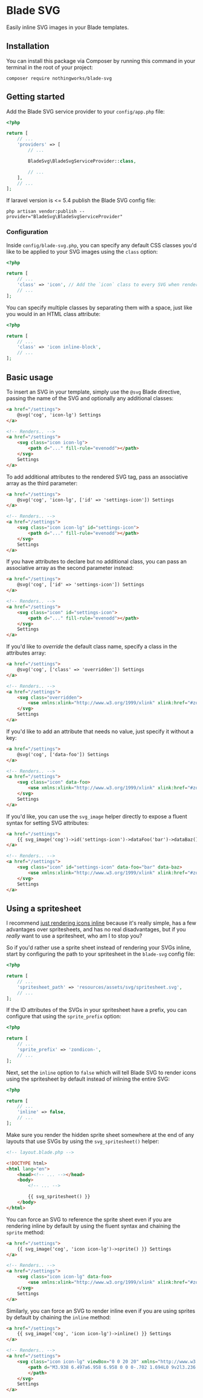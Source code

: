 # Blade SVG

Easily inline SVG images in your Blade templates.

## Installation

You can install this package via Composer by running this command in your terminal in the root of your project:

`composer require nothingworks/blade-svg`

## Getting started

Add the Blade SVG service provider to your `config/app.php` file:

```php
<?php

return [
    // ...
    'providers' => [
        // ...

        BladeSvg\BladeSvgServiceProvider::class,

        // ...
    ],
    // ...
];
```

If laravel version is <= 5.4 publish the Blade SVG config file:

```
php artisan vendor:publish --provider="BladeSvg\BladeSvgServiceProvider"
```

### Configuration

Inside `config/blade-svg.php`, you can specify any default CSS classes you'd like to be applied to your SVG images using the `class` option:

```php
<?php

return [
    // ...
    'class' => 'icon', // Add the `icon` class to every SVG when rendered
    // ...
];
```

You can specify multiple classes by separating them with a space, just like you would in an HTML class attribute:

```php
<?php

return [
    // ...
    'class' => 'icon inline-block',
    // ...
];
```

## Basic usage

To insert an SVG in your template, simply use the `@svg` Blade directive, passing the name of the SVG and optionally any additional classes:

```html
<a href="/settings">
    @svg('cog', 'icon-lg') Settings
</a>

<!-- Renders.. -->
<a href="/settings">
    <svg class="icon icon-lg">
        <path d="..." fill-rule="evenodd"></path>
    </svg>
    Settings
</a>
```

To add additional attributes to the rendered SVG tag, pass an associative array as the third parameter:

```html
<a href="/settings">
    @svg('cog', 'icon-lg', ['id' => 'settings-icon']) Settings
</a>

<!-- Renders.. -->
<a href="/settings">
    <svg class="icon icon-lg" id="settings-icon">
        <path d="..." fill-rule="evenodd"></path>
    </svg>
    Settings
</a>
```

If you have attributes to declare but no additional class, you can pass an associative array as the second parameter instead:

```html
<a href="/settings">
    @svg('cog', ['id' => 'settings-icon']) Settings
</a>

<!-- Renders.. -->
<a href="/settings">
    <svg class="icon" id="settings-icon">
        <path d="..." fill-rule="evenodd"></path>
    </svg>
    Settings
</a>
```

If you'd like to _override_ the default class name, specify a class in the attributes array:

```html
<a href="/settings">
    @svg('cog', ['class' => 'overridden']) Settings
</a>

<!-- Renders.. -->
<a href="/settings">
    <svg class="overridden">
        <use xmlns:xlink="http://www.w3.org/1999/xlink" xlink:href="#zondicon-cog"></use>
    </svg>
    Settings
</a>
```

If you'd like to add an attribute that needs no value, just specify it without a key:

```html
<a href="/settings">
    @svg('cog', ['data-foo']) Settings
</a>

<!-- Renders.. -->
<a href="/settings">
    <svg class="icon" data-foo>
        <use xmlns:xlink="http://www.w3.org/1999/xlink" xlink:href="#zondicon-cog"></use>
    </svg>
    Settings
</a>
```

If you'd like, you can use the `svg_image` helper directly to expose a fluent syntax for setting SVG attributes:

```html
<a href="/settings">
    {{ svg_image('cog')->id('settings-icon')->dataFoo('bar')->dataBaz() }} Settings
</a>

<!-- Renders.. -->
<a href="/settings">
    <svg class="icon" id="settings-icon" data-foo="bar" data-baz>
        <use xmlns:xlink="http://www.w3.org/1999/xlink" xlink:href="#zondicon-cog"></use>
    </svg>
    Settings
</a>
```

## Using a spritesheet

I recommend [just rendering icons inline](https://css-tricks.com/pretty-good-svg-icon-system/) because it's really simple, has a few advantages over spritesheets, and has no real disadvantages, but if you *really* want to use a spritesheet, who am I to stop you?

So if you'd rather use a sprite sheet instead of rendering your SVGs inline, start by configuring the path to your spritesheet in the `blade-svg` config file:

```php
<?php

return [
    // ...
    'spritesheet_path' => 'resources/assets/svg/spritesheet.svg',
    // ...
];
```

If the ID attributes of the SVGs in your spritesheet have a prefix, you can configure that using the `sprite_prefix` option:

```php
<?php

return [
    // ...
    'sprite_prefix' => 'zondicon-',
    // ...
];
```

Next, set the `inline` option to `false` which will tell Blade SVG to render icons using the spritesheet by default instead of inlining the entire SVG:

```php
<?php

return [
    // ...
    'inline' => false,
    // ...
];
```

Make sure you render the hidden sprite sheet somewhere at the end of any layouts that use SVGs by using the `svg_spritesheet()` helper:

```html
<!-- layout.blade.php -->

<!DOCTYPE html>
<html lang="en">
    <head><!-- ... --></head>
    <body>
        <!-- ... -->

        {{ svg_spritesheet() }}
    </body>
</html>
```

You can force an SVG to reference the sprite sheet even if you are rendering inline by default by using the fluent syntax and chaining the `sprite` method:

```html
<a href="/settings">
    {{ svg_image('cog', 'icon icon-lg')->sprite() }} Settings
</a>

<!-- Renders.. -->
<a href="/settings">
    <svg class="icon icon-lg" data-foo>
        <use xmlns:xlink="http://www.w3.org/1999/xlink" xlink:href="#zondicon-cog"></use>
    </svg>
    Settings
</a>
```

Similarly, you can force an SVG to render inline even if you are using sprites by default by chaining the `inline` method:

```html
<a href="/settings">
    {{ svg_image('cog', 'icon icon-lg')->inline() }} Settings
</a>

<!-- Renders.. -->
<a href="/settings">
    <svg class="icon icon-lg" viewBox="0 0 20 20" xmlns="http://www.w3.org/2000/svg">
        <path d="M3.938 6.497a6.958 6.958 0 0 0-.702 1.694L0 9v2l3.236.809c.16.6.398 1.169.702 1.694l-1.716 2.861 1.414 1.414 2.86-1.716a6.958 6.958 0 0 0 1.695.702L9 20h2l.809-3.236a6.96 6.96 0 0 0 1.694-.702l2.861 1.716 1.414-1.414-1.716-2.86a6.958 6.958 0 0 0 .702-1.695L20 11V9l-3.236-.809a6.958 6.958 0 0 0-.702-1.694l1.716-2.861-1.414-1.414-2.86 1.716a6.958 6.958 0 0 0-1.695-.702L11 0H9l-.809 3.236a6.96 6.96 0 0 0-1.694.702L3.636 2.222 2.222 3.636l1.716 2.86zM10 13a3 3 0 1 0 0-6 3 3 0 0 0 0 6z" fill-rule="evenodd">
        </path>
    </svg>
    Settings
</a>
```
